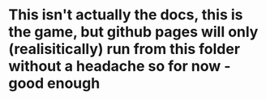 # This isn't actually the docs, this is the game, but github pages will only (realisitically) run from this folder without a headache so for now - good enough
